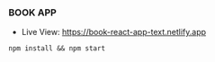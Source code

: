 ### BOOK APP

- Live View: https://book-react-app-text.netlify.app

```
npm install && npm start
```
